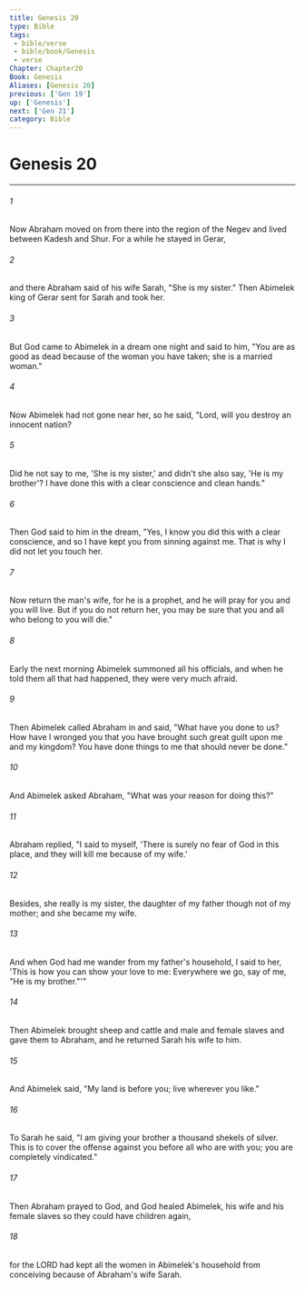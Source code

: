 ```yaml
---
title: Genesis 20
type: Bible
tags:
 - bible/verse
 - bible/book/Genesis
 - verse
Chapter: Chapter20
Book: Genesis
Aliases: [Genesis 20]
previous: ['Gen 19']
up: ['Genesis']
next: ['Gen 21']
category: Bible
---
```

# Genesis 20

***


###### 1 
Now Abraham moved on from there into the region of the Negev and lived between Kadesh and Shur. For a while he stayed in Gerar, 

###### 2 
and there Abraham said of his wife Sarah, "She is my sister." Then Abimelek king of Gerar sent for Sarah and took her. 

###### 3 
But God came to Abimelek in a dream one night and said to him, "You are as good as dead because of the woman you have taken; she is a married woman." 

###### 4 
Now Abimelek had not gone near her, so he said, "Lord, will you destroy an innocent nation? 

###### 5 
Did he not say to me, 'She is my sister,' and didn't she also say, 'He is my brother'? I have done this with a clear conscience and clean hands." 

###### 6 
Then God said to him in the dream, "Yes, I know you did this with a clear conscience, and so I have kept you from sinning against me. That is why I did not let you touch her. 

###### 7 
Now return the man's wife, for he is a prophet, and he will pray for you and you will live. But if you do not return her, you may be sure that you and all who belong to you will die." 

###### 8 
Early the next morning Abimelek summoned all his officials, and when he told them all that had happened, they were very much afraid. 

###### 9 
Then Abimelek called Abraham in and said, "What have you done to us? How have I wronged you that you have brought such great guilt upon me and my kingdom? You have done things to me that should never be done." 

###### 10 
And Abimelek asked Abraham, "What was your reason for doing this?" 

###### 11 
Abraham replied, "I said to myself, 'There is surely no fear of God in this place, and they will kill me because of my wife.' 

###### 12 
Besides, she really is my sister, the daughter of my father though not of my mother; and she became my wife. 

###### 13 
And when God had me wander from my father's household, I said to her, 'This is how you can show your love to me: Everywhere we go, say of me, "He is my brother."'" 

###### 14 
Then Abimelek brought sheep and cattle and male and female slaves and gave them to Abraham, and he returned Sarah his wife to him. 

###### 15 
And Abimelek said, "My land is before you; live wherever you like." 

###### 16 
To Sarah he said, "I am giving your brother a thousand shekels of silver. This is to cover the offense against you before all who are with you; you are completely vindicated." 

###### 17 
Then Abraham prayed to God, and God healed Abimelek, his wife and his female slaves so they could have children again, 

###### 18 
for the LORD had kept all the women in Abimelek's household from conceiving because of Abraham's wife Sarah. 
